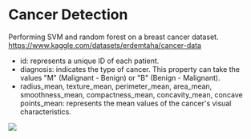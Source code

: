 # Cancer Detection
Performing SVM and random forest on a breast cancer dataset. https://www.kaggle.com/datasets/erdemtaha/cancer-data 


+ id: represents a unique ID of each patient.
+ diagnosis: indicates the type of cancer. This property can take the values "M" (Malignant - Benign) or "B" (Benign - Malignant).
+ radius_mean, texture_mean, perimeter_mean, area_mean, smoothness_mean, compactness_mean, concavity_mean, concave points_mean: represents the mean values of the cancer's visual characteristics.

<picture>
  <img src="https://github.com/kbdv/cancer-detection/assets/113033203/808e8bba-c123-4fb2-bf55-0184709697be" />
</picture>
